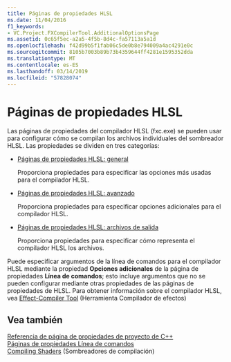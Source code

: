 ```yaml
---
title: Páginas de propiedades HLSL
ms.date: 11/04/2016
f1_keywords:
- VC.Project.FXCompilerTool.AdditionalOptionsPage
ms.assetid: 0c65f5ec-a2a5-4f5b-8d4c-fa57113a5a1d
ms.openlocfilehash: f42d99b5f1fab06c5de0b8e794009a4ac4291e0c
ms.sourcegitcommit: 8105b7003b89b73b4359644ff4281e1595352dda
ms.translationtype: MT
ms.contentlocale: es-ES
ms.lasthandoff: 03/14/2019
ms.locfileid: "57828074"
---
```

# <a name="hlsl-property-pages"></a>Páginas de propiedades HLSL

Las páginas de propiedades del compilador HLSL (fxc.exe) se pueden usar para configurar cómo se compilan los archivos individuales del sombreador HLSL. Las propiedades se dividen en tres categorías:

- [Páginas de propiedades HLSL: general](hlsl-property-pages-general.md)

   Proporciona propiedades para especificar las opciones más usadas para el compilador HLSL.

- [Páginas de propiedades HLSL: avanzado](hlsl-property-pages-advanced.md)

   Proporciona propiedades para especificar opciones adicionales para el compilador HLSL.

- [Páginas de propiedades HLSL: archivos de salida](hlsl-property-pages-output-files.md)

   Proporciona propiedades para especificar cómo representa el compilador HLSL los archivos.

Puede especificar argumentos de la línea de comandos para el compilador HLSL mediante la propiedad **Opciones adicionales** de la página de propiedades **Línea de comandos**; esto incluye argumentos que no se pueden configurar mediante otras propiedades de las páginas de propiedades de HLSL. Para obtener información sobre el compilador HLSL, vea [Effect-Compiler Tool](http://go.microsoft.com/fwlink/p/?LinkID=258285&clcid=0x409) (Herramienta Compilador de efectos)

## <a name="see-also"></a>Vea también

[Referencia de página de propiedades de proyecto de C++](property-pages-visual-cpp.md)<br>
[Páginas de propiedades Línea de comandos](command-line-property-pages.md)<br>
[Compiling Shaders](http://go.microsoft.com/fwlink/p/?LinkID=258284&clcid=0x409) (Sombreadores de compilación)
